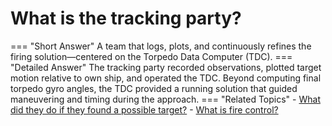 # What is the tracking party?

=== "Short Answer"
    A team that logs, plots, and continuously refines the firing solution—centered on the Torpedo Data Computer (TDC).
=== "Detailed Answer"
    The tracking party recorded observations, plotted target motion relative to own ship, and operated the TDC. Beyond computing final
    torpedo gyro angles, the TDC provided a running solution that guided maneuvering and timing during the approach.
=== "Related Topics"
    - [What did they do if they found a possible target?](../FAQs/what-did-they-do-if-they-found-a-possible-target.md)
    - [What is fire control?](../FAQs/what-is-fire-control.md)